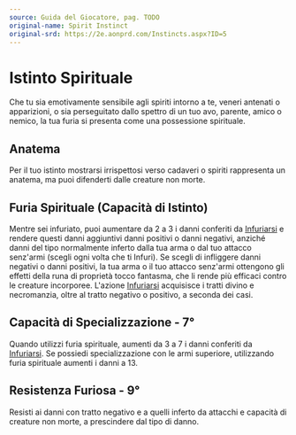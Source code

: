 ```yaml
---
source: Guida del Giocatore, pag. TODO
original-name: Spirit Instinct
original-srd: https://2e.aonprd.com/Instincts.aspx?ID=5
---
```


# Istinto Spirituale

Che tu sia emotivamente sensibile agli spiriti intorno a te, veneri antenati o
apparizioni, o sia perseguitato dallo spettro di un tuo avo, parente, amico o
nemico, la tua furia si presenta come una possessione spirituale.

## Anatema

Per il tuo istinto mostrarsi irrispettosi verso cadaveri o spiriti rappresenta
un anatema, ma puoi difenderti dalle creature non morte.

## Furia Spirituale (Capacità di Istinto)

Mentre sei infuriato, puoi aumentare da 2 a 3 i danni conferiti da
[Infuriarsi](/azioni/infuriarsi) e rendere questi danni aggiuntivi danni
positivi o danni negativi, anziché danni del tipo normalmente inferto dalla tua
arma o dal tuo attacco senz'armi (scegli ogni volta che ti Infuri). Se scegli di
infliggere danni negativi o danni positivi, la tua arma o il tuo attacco
senz'armi ottengono gli effetti della runa di proprietà tocco fantasma, che li
rende più efficaci contro le creature incorporee. L'azione
[Infuriarsi](/azioni/infuriarsi) acquisisce i tratti divino e necromanzia, oltre
al tratto negativo o positivo, a seconda dei casi.

## Capacità di Specializzazione - 7°

Quando utilizzi furia spirituale, aumenti da 3 a 7 i danni conferiti da
[Infuriarsi](/azioni/infuriarsi). Se possiedi specializzazione con le armi
superiore, utilizzando furia spirituale aumenti i danni a 13.

## Resistenza Furiosa - 9°

Resisti ai danni con tratto negativo e a quelli inferto da attacchi e capacità
di creature non morte, a prescindere dal tipo di danno.
